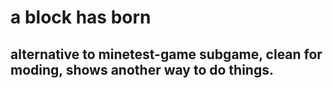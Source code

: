 # a block has born
## alternative to minetest-game subgame, clean for moding, shows another way to do things.